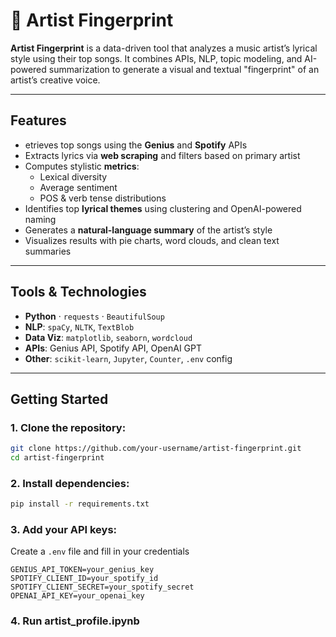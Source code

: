 # 🎤 Artist Fingerprint

**Artist Fingerprint** is a data-driven tool that analyzes a music artist’s lyrical style using their top songs. It combines APIs, NLP, topic modeling, and AI-powered summarization to generate a visual and textual "fingerprint" of an artist’s creative voice.

---

## Features

-  etrieves top songs using the **Genius** and **Spotify** APIs
- Extracts lyrics via **web scraping** and filters based on primary artist
- Computes stylistic **metrics**: 
  - Lexical diversity
  - Average sentiment
  - POS & verb tense distributions
- Identifies top **lyrical themes** using clustering and OpenAI-powered naming
- Generates a **natural-language summary** of the artist’s style
- Visualizes results with pie charts, word clouds, and clean text summaries

---

## Tools & Technologies

- **Python** · `requests` · `BeautifulSoup`
- **NLP**: `spaCy`, `NLTK`, `TextBlob`
- **Data Viz**: `matplotlib`, `seaborn`, `wordcloud`
- **APIs**: Genius API, Spotify API, OpenAI GPT
- **Other**: `scikit-learn`, `Jupyter`, `Counter`, `.env` config

---

## Getting Started

### 1. Clone the repository:
```bash
git clone https://github.com/your-username/artist-fingerprint.git
cd artist-fingerprint
```

### 2. Install dependencies:
```bash
pip install -r requirements.txt
```

### 3. Add your API keys:
Create a ```.env``` file and fill in your credentials
```
GENIUS_API_TOKEN=your_genius_key
SPOTIFY_CLIENT_ID=your_spotify_id
SPOTIFY_CLIENT_SECRET=your_spotify_secret
OPENAI_API_KEY=your_openai_key
```

### 4. Run artist_profile.ipynb
